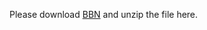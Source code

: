 Please download [BBN](https://drive.google.com/file/d/0B2ke42d0kYFfejhEVDI3OWprSkU/view?usp=sharing) and unzip the file here.


